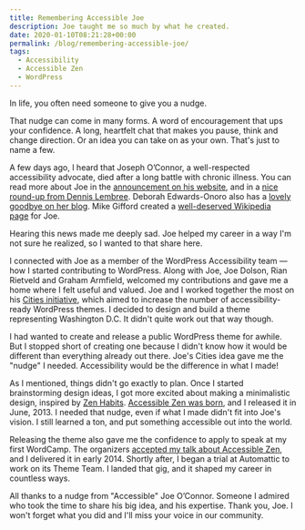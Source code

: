 ```yaml
---
title: Remembering Accessible Joe
description: Joe taught me so much by what he created.
date: 2020-01-10T08:21:28+00:00
permalink: /blog/remembering-accessible-joe/
tags:
  - Accessibility
  - Accessible Zen
  - WordPress
---
```


In life, you often need someone to give you a nudge.

That nudge can come in many forms. A word of encouragement that ups your confidence. A long, heartfelt chat that makes you pause, think and change direction. Or an idea you can take on as your own. That's just to name a few.

A few days ago, I heard that Joseph O’Connor, a well-respected accessibility advocate, died after a long battle with chronic illness. You can read more about Joe in the [announcement on his website](http://www.blacktelephone.com/2020/01/remembering-joseph-oconnor/), and in a [nice round-up from Dennis Lembree](http://www.webaxe.org/passing-of-joseph-oconnor/). Deborah Edwards-Onoro also has a [lovely goodbye on her blog](https://www.lireo.com/saying-goodbye-to-joe-oconnor/). Mike Gifford created a [well-deserved Wikipedia page](https://en.wikipedia.org/wiki/Joseph_Karr_O%E2%80%99Connor) for Joe.

Hearing this news made me deeply sad. Joe helped my career in a way I'm not sure he realized, so I wanted to that share here.

I connected with Joe as a member of the WordPress Accessibility team — how I started contributing to WordPress. Along with Joe, Joe Dolson, Rian Rietveld and Graham Armfield, welcomed my contributions and gave me a home where I felt useful and valued. Joe and I worked together the most on his [Cities initiative](http://accessiblejoe.com/cities/), which aimed to increase the number of accessibility-ready WordPress themes. I decided to design and build a theme representing Washington D.C. It didn't quite work out that way though.

I had wanted to create and release a public WordPress theme for awhile. But I stopped short of creating one because I didn't know how it would be different than everything already out there. Joe's Cities idea gave me the "nudge" I needed. Accessibility would be the difference in what I made!

As I mentioned, things didn't go exactly to plan. Once I started brainstorming design ideas, I got more excited about making a minimalistic design, inspired by [Zen Habits](https://zenhabits.net/). [Accessible Zen was born](/blog/accessible-zen-an-accessible-wordpress-theme/), and I released it in June, 2013. I needed that nudge, even if what I made didn't fit into Joe's vision. I still learned a ton, and put something accessible out into the world.

Releasing the theme also gave me the confidence to apply to speak at my first WordCamp. The organizers [accepted my talk about Accessible Zen](https://2014.lancasterpa.wordcamp.org/session/lessons-from-building-an-accessible-wordpress-theme/), and I delivered it in early 2014. Shortly after, I began a trial at Automattic to work on its Theme Team. I landed that gig, and it shaped my career in countless ways.

All thanks to a nudge from "Accessible" Joe O’Connor. Someone I admired who took the time to share his big idea, and his expertise. Thank you, Joe. I won't forget what you did and I'll miss your voice in our community.
